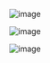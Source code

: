 ![image](https://github.com/Rupeshg21/aha-website-clone/assets/113461314/f90f87ed-629d-43c5-931d-f6db659d59a4)

![image](https://github.com/Rupeshg21/aha-website-clone/assets/113461314/37e89c42-1bcf-4893-a927-fc6fb4758d6e)

![image](https://github.com/Rupeshg21/aha-website-clone/assets/113461314/4b493984-7522-41c6-9a50-dc0c54828819)
